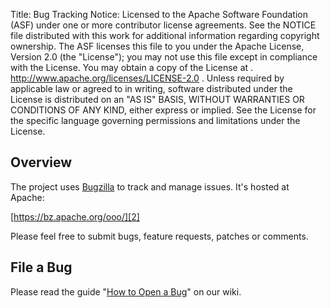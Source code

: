 Title:  Bug Tracking
Notice:    Licensed to the Apache Software Foundation (ASF) under one
           or more contributor license agreements.  See the NOTICE file
           distributed with this work for additional information
           regarding copyright ownership.  The ASF licenses this file
           to you under the Apache License, Version 2.0 (the
           "License"); you may not use this file except in compliance
           with the License.  You may obtain a copy of the License at
           .
             http://www.apache.org/licenses/LICENSE-2.0
           .
           Unless required by applicable law or agreed to in writing,
           software distributed under the License is distributed on an
           "AS IS" BASIS, WITHOUT WARRANTIES OR CONDITIONS OF ANY
           KIND, either express or implied.  See the License for the
           specific language governing permissions and limitations
           under the License.

## Overview
The project uses [Bugzilla][1] to track and manage issues. It's hosted at Apache:

[https://bz.apache.org/ooo/][2]

Please feel free to submit bugs, feature requests, patches or comments.

## File a Bug

Please read the guide "[How to Open a Bug][3]" on our wiki.

[1]: https://www.bugzilla.org/
[2]: https://bz.apache.org/ooo/
[3]: https://wiki.openoffice.org/wiki/QA/HowToFileIssue

